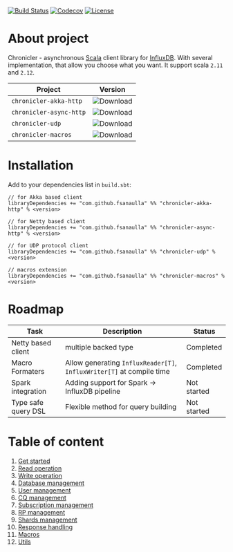 [![Build Status](https://travis-ci.org/fsanaulla/chronicler.svg?branch=master)](https://travis-ci.org/fsanaulla/chronicler)
[![Codecov](https://img.shields.io/codecov/c/github/fsanaulla/chronicler.svg)](https://codecov.io/gh/fsanaulla/chronicler)
[![License](http://img.shields.io/:license-Apache%202-blue.svg)](http://www.apache.org/licenses/LICENSE-2.0.txt)

# About project
Chronicler - asynchronous [Scala](https://www.scala-lang.org/) client library for [InfluxDB](https://www.influxdata.com/).
With several implementation, that allow you choose what you want. It support scala `2.11` and `2.12`.

| Project | Version |
| ------------- | ------------- |
| `chronicler-akka-http` | ![Download](https://img.shields.io/maven-central/v/com.github.fsanaulla/chronicler-akka-http_2.11.svg) |
| `chronicler-async-http` | ![Download](https://img.shields.io/maven-central/v/com.github.fsanaulla/chronicler-async-http_2.11.svg) |
| `chronicler-udp` | ![Download](https://img.shields.io/maven-central/v/com.github.fsanaulla/chronicler-udp_2.11.svg) |
| `chronicler-macros` | ![Download](https://img.shields.io/maven-central/v/com.github.fsanaulla/chronicler-macros_2.11.svg) |


# Installation
Add to your dependencies list in `build.sbt`:
```
// for Akka based client
libraryDependencies += "com.github.fsanaulla" %% "chronicler-akka-http" % <version>

// for Netty based client
libraryDependencies += "com.github.fsanaulla" %% "chronicler-async-http" % <version>

// for UDP protocol client
libraryDependencies += "com.github.fsanaulla" %% "chronicler-udp" % <version>

// macros extension
libraryDependencies += "com.github.fsanaulla" %% "chronicler-macros" % <version>
```
# Roadmap

| Task | Description | Status |
| ------------- | ------------- | ---------- |
| Netty based client | multiple backed type | Completed |
| Macro Formaters | Allow generating `InfluxReader[T]`, `InfluxWriter[T]` at compile time | Completed |
| Spark integration | Adding support for Spark -> InfluxDB pipeline | Not started |
| Type safe query DSL | Flexible method for query building | Not started |

# Table of content
1. [Get started](docs/get_started.md)
2. [Read operation](docs/read_operation_notes.md)
3. [Write operation](docs/write_operation_notes.md)
4. [Database management](docs/database_management.md)
5. [User management](docs/user_management.md)
6. [CQ management](docs/continuous_query-management.md)
7. [Subscription management](docs/subscription_management.md)
8. [RP management](docs/retention_policy_management.md)
9. [Shards management](docs/shard_management.md)
10. [Response handling](docs/response_handling.md)
11. [Macros](docs/macros.md)
12. [Utils](docs/utils.md)

